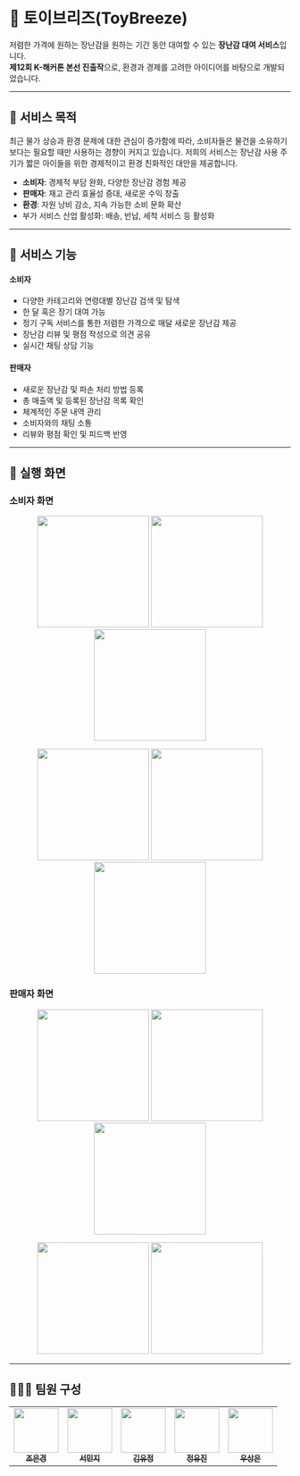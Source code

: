 # 🧸 토이브리즈(ToyBreeze)
저렴한 가격에 원하는 장난감을 원하는 기간 동안 대여할 수 있는 **장난감 대여 서비스**입니다.  
**제12회 K-해커톤 본선 진출작**으로, 환경과 경제를 고려한 아이디어를 바탕으로 개발되었습니다.

---

## 📢 서비스 목적
최근 물가 상승과 환경 문제에 대한 관심이 증가함에 따라, 소비자들은 물건을 소유하기보다는 필요할 때만 사용하는 경향이 커지고 있습니다.
저희의 서비스는 장난감 사용 주기가 짧은 아이들을 위한 경제적이고 환경 친화적인 대안을 제공합니다.
- **소비자**: 경제적 부담 완화, 다양한 장난감 경험 제공
- **판매자**: 재고 관리 효율성 증대, 새로운 수익 창출
- **환경**: 자원 낭비 감소, 지속 가능한 소비 문화 확산
- 부가 서비스 산업 활성화: 배송, 반납, 세척 서비스 등 활성화

---

## 🔨 서비스 기능
#### 소비자
- 다양한 카테고리와 연령대별 장난감 검색 및 탐색
- 한 달 혹은 장기 대여 가능
- 정기 구독 서비스를 통한 저렴한 가격으로 매달 새로운 장난감 제공
- 장난감 리뷰 및 평점 작성으로 의견 공유
- 실시간 채팅 상담 기능
#### 판매자
- 새로운 장난감 및 파손 처리 방법 등록
- 총 매출액 및 등록된 장난감 목록 확인
- 체계적인 주문 내역 관리
- 소비자와의 채팅 소통
- 리뷰와 평점 확인 및 피드백 반영

---

## 📸 실행 화면
### 소비자 화면
<p align="center">
  <img src="https://github.com/user-attachments/assets/4fc9907a-4c2c-46ff-935d-e013834fe635" width="200"/>
  <img src="https://github.com/user-attachments/assets/e0b1a2bc-553e-4968-83be-ee8e80e2f01e" width="200"/>
  <img src="https://github.com/user-attachments/assets/bd7b48b5-add2-45ab-890d-7910e2a7b7f3" width="200"/>
</p>
<p align="center">
  <img src="https://github.com/user-attachments/assets/e2b6c3a8-1e01-4e9e-aec1-500440f5b672" width="200"/>
  <img src="https://github.com/user-attachments/assets/3b1de523-6a65-4b02-8aaa-932893c50a9c" width="200"/>
  <img src="https://github.com/user-attachments/assets/3029d6ec-c250-4e66-aa61-b67ed5aefaeb" width="200"/>
</p>

### 판매자 화면
<p align="center">
  <img src="https://github.com/user-attachments/assets/5873cf4c-d3bb-43c5-b8be-fc8d9ad5a64e" width="200"/>
  <img src="https://github.com/user-attachments/assets/79b0b460-05de-44e2-a950-17a1d9dd82a8" width="200"/>
  <img src="https://github.com/user-attachments/assets/b9056703-1c83-479d-be53-9613dd95e99f" width="200"/>
</p>
<p align="center">
  <img src="https://github.com/user-attachments/assets/68818261-418d-4d21-a9fa-9adcb7686daa" width="200"/>
  <img src="https://github.com/user-attachments/assets/1f917dfd-f396-4933-95df-0dade0bea991" width="200"/>
</p>

---

## 🧑‍🤝‍🧑 팀원 구성
<table>
  <tbody>
    <tr>
      <td align="center"><a href="https://github.com/eungyeong12"><img src="https://avatars.githubusercontent.com/u/108224432?v=4" width="80px;" alt=""/><br /><sub><b>조은경 </b></sub></a><br /></td>
      <td align="center"><a href="https://github.com/MinjiSeo16"><img src="https://avatars.githubusercontent.com/u/151079127?v=4" width="80px;" alt=""/><br /><sub><b>서민지 </b></sub></a><br /></td>
      <td align="center"><a href="https://github.com/kyjlab"><img src="https://avatars.githubusercontent.com/u/172115050?v=4" width="80px;" alt=""/><br /><sub><b>김유정 </b></sub></a><br /></td>
      <td align="center"><a href="https://github.com/JeongYuu"><img src="https://avatars.githubusercontent.com/u/86427017?v=4" width="80px;" alt=""/><br /><sub><b>정유진 </b></sub></a><br /></td>
      <td align="center"><a href="https://github.com/Woosangeun12"><img src="https://avatars.githubusercontent.com/u/139196954?v=4" width="80px;" alt=""/><br /><sub><b>우상은 </b></sub></a><br /></td>
    </tr>
  </tbody>
</table>
<br>

